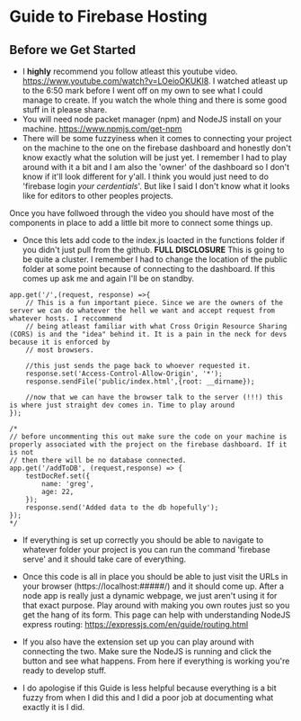 # Guide to Firebase Hosting
## Before we Get Started
- I **highly** recommend you follow atleast this youtube video. https://www.youtube.com/watch?v=LOeioOKUKI8. I watched atleast up to the 6:50 mark 
before I went off on my own to see what I could manage to create. If you watch the whole thing and there is some good stuff in it please share.
- You will need node packet manager (npm) and NodeJS install on your machine. https://www.npmjs.com/get-npm
- There will be some fuzzyiness when it comes to connecting your project on the machine to the one on the firebase dashboard and honestly don't 
know exactly what the solution will be just yet. I remember I had to play around with it a bit and I am also the 'owner' of the dashboard so I 
don't know if it'll look different for y'all. I think you would just need to do 'firebase login *your cerdentials*'. But like I said I don't know what it looks like for editors to other peoples projects. 
 

Once you have follwoed through the video you should have most of the components in place to add a little bit more to connect some things up.

- Once this  lets add code to the index.js loacted in the functions folder if you didn't just pull from the github. **FULL DISCLOSURE** This is
going to be quite a cluster. I remember I had to change the location of the public folder at some point because of connecting to the dashboard. If
this comes up ask me and again I'll be on standby.

```
app.get('/',(request, response) =>{
    // This is a fun important piece. Since we are the owners of the server we can do whatever the hell we want and accept request from whatever hosts. I reccommend
    // being atleast familiar with what Cross Origin Resource Sharing (CORS) is and the "idea" behind it. It is a pain in the neck for devs because it is enforced by
    // most browsers. 
    
    //this just sends the page back to whoever requested it.
    response.set('Access-Control-Allow-Origin', '*');
    response.sendFile('public/index.html',{root: __dirname});

    //now that we can have the browser talk to the server (!!!) this is where just straight dev comes in. Time to play around
});

/* 
// before uncommenting this out make sure the code on your machine is properly associated with the project on the firebase dashboard. If it is not
// then there will be no database connected.
app.get('/addToDB', (request,response) => {
    testDocRef.set({
        name: 'greg',
        age: 22,
    });
    response.send('Added data to the db hopefully');
});
*/
```
- If everything is set up correctly you should be able to navigate to whatever folder your project is you can run the command 'firebase serve' and it should take care of everything.

- Once this code is all in place you should be able to just visit the URLs in your browser (https://localhost:#####/) and it should come up. After 
a node app is really just a dynamic webpage, we just aren't using it for that exact purpose. Play around with making you own routes just so you get
the hang of its form. This page can help with understanding NodeJS express routing: https://expressjs.com/en/guide/routing.html 

- If you also have the extension set up you can play around with connecting the two. Make sure the NodeJS is running and click the button and see 
what happens. From here if everything is working you're ready to develop stuff. 

- I do apologise if this Guide is less helpful because everything is a bit fuzzy from when I did this and I did a poor job at documenting what 
exactly it is I did.